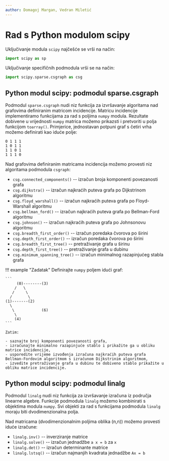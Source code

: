 ```yaml
---
author: Domagoj Margan, Vedran Miletić
---
```


# Rad s Python modulom scipy

Uključivanje modula `scipy` najčešće se vrši na način:

``` python
import scipy as sp
```

Uključivanje specifičnih podmodula vrši se na način:

``` python
import scipy.sparse.csgraph as csg
```

## Python modul scipy: podmodul sparse.csgraph

Podmodul `sparse.csgraph` nudi niz funkcija za izvršavanje algoritama nad grafovima definiranim matricom incidencije. Matricu incidencije implementiramo funkcijama za rad s poljima `numpy` modula. Rezultate dobivene u vrijednosti `numpy` matrica možemo prikazsti i pretvoriti u polja funkcijom `toarray()`. Primjerice, jednostavan potpuni graf s četiri vrha možemo definirati kao iduće polje:

```
0 1 1 1
1 0 1 1
1 1 0 1
1 1 1 0
```

Nad grafovima definiranim matricama incidencija možemo provesti niz algoritama podmodula `csgraph`:

- `csg.connected_components()` -- izračun broja komponenti povezanosti grafa
- `csg.dijkstra()` -- izračun najkraćih puteva grafa po Dijkstrinom algoritmu
- `csg.floyd_warshall()` -- izračun najkraćih puteva grafa po Floyd-Warshall algoritmu
- `csg.bellman_ford()` -- izračun najkraćih puteva grafa po Bellman-Ford algoritmu
- `csg.johnson()` -- izračun najkraćih puteva grafa po Johnsonovu algoritmu
- `csg.breadth_first_order()` -- izračun poredaka čvorova po širini
- `csg.depth_first_order()` -- izračun poredaka čvorova po širini
- `csg.breadth_first_tree()` -- pretraživanje grafa u širinu
- `csg.depth_first_tree()` -- pretraživanje grafa u dubinu
- `csg.minimum_spanning_tree()` -- izračun minimalnog razapinjućeg stabla grafa

!!! example "Zadatak"
    Definirajte `numpy` poljem idući graf:

    ```
         (0)--------(3)
        /   \
       /     \
      /       \
    (1)-------(2)
      \
       \            (6)
        \
        (4)
    ```

    Zatim:

    - saznajte broj komponenti povezanosti grafa,
    - izračunajte minimalno razapinjuće stablo i prikažite ga u obliku matrice incidencije,
    - usporedite vrijeme izvođenja izračuna najkraćih puteva grafa Bellman-Fordovim algoritmom s izračunom Dijkstrinim algoritmom,
    - izvedite pretraživanje grafa u dubinu te dobiveno stablo prikažite u obliku matrice incidencije.

## Python modul scipy: podmodul linalg

Podmodul `linalg` nudi niz funkcija za izvršavanje izračuna iz područja linearne algebre. Funkcije podmodula `linalg` možemo kombinirati s objektima modula `numpy`. Svi objekti za rad s funkcijama podmodula `linalg` moraju biti dvodimenzionalna polja.

Nad matricama (dvodimenzionalnim poljima oblika (n,n)) možemo provesti iduće izračune:

- `linalg.inv()` -- inverziranje matrice
- `linalg.solve()` -- izračun jednadžbe `a x = b` za `x`
- `linalg.det()` -- izračun determinante matrice
- `linalg.lstsq()` -- izračun najmanjih kvadrata jednadžbe `Ax = b`
